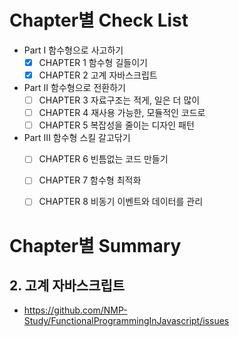 # Chapter별 Check List
- Part I 함수형으로 사고하기
   - [x] CHAPTER 1 함수형 길들이기
   - [x] CHAPTER 2 고계 자바스크립트
- Part II 함수형으로 전환하기
   - [ ] CHAPTER 3 자료구조는 적게, 일은 더 많이
   - [ ] CHAPTER 4 재사용 가능한, 모듈적인 코드로
   - [ ] CHAPTER 5 복잡성을 줄이는 디자인 패턴
- Part III 함수형 스킬 갈고닦기
   - [ ] CHAPTER 6 빈틈없는 코드 만들기
   - [ ] CHAPTER 7 함수형 최적화
   - [ ] CHAPTER 8 비동기 이벤트와 데이터를 관리


# Chapter별 Summary
## 2. 고계 자바스크립트
- https://github.com/NMP-Study/FunctionalProgrammingInJavascript/issues
